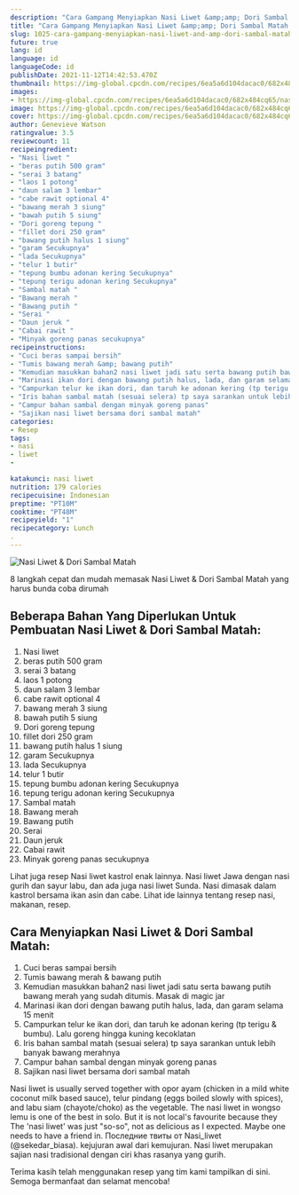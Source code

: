 ```yaml
---
description: "Cara Gampang Menyiapkan Nasi Liwet &amp;amp; Dori Sambal Matah Anti Gagal"
title: "Cara Gampang Menyiapkan Nasi Liwet &amp;amp; Dori Sambal Matah Anti Gagal"
slug: 1025-cara-gampang-menyiapkan-nasi-liwet-and-amp-dori-sambal-matah-anti-gagal
future: true
lang: id
language: id
languageCode: id
publishDate: 2021-11-12T14:42:53.470Z 
thumbnail: https://img-global.cpcdn.com/recipes/6ea5a6d104dacac0/682x484cq65/nasi-liwet-dori-sambal-matah-foto-resep-utama.png
images:
- https://img-global.cpcdn.com/recipes/6ea5a6d104dacac0/682x484cq65/nasi-liwet-dori-sambal-matah-foto-resep-utama.png
image: https://img-global.cpcdn.com/recipes/6ea5a6d104dacac0/682x484cq65/nasi-liwet-dori-sambal-matah-foto-resep-utama.png
cover: https://img-global.cpcdn.com/recipes/6ea5a6d104dacac0/682x484cq65/nasi-liwet-dori-sambal-matah-foto-resep-utama.png
author: Genevieve Watson
ratingvalue: 3.5
reviewcount: 11
recipeingredient:
- "Nasi liwet "
- "beras putih 500 gram"
- "serai 3 batang"
- "laos 1 potong"
- "daun salam 3 lembar"
- "cabe rawit optional 4"
- "bawang merah 3 siung"
- "bawah putih 5 siung"
- "Dori goreng tepung "
- "fillet dori 250 gram"
- "bawang putih halus 1 siung"
- "garam Secukupnya"
- "lada Secukupnya"
- "telur 1 butir"
- "tepung bumbu adonan kering Secukupnya"
- "tepung terigu adonan kering Secukupnya"
- "Sambal matah "
- "Bawang merah "
- "Bawang putih "
- "Serai "
- "Daun jeruk "
- "Cabai rawit "
- "Minyak goreng panas secukupnya"
recipeinstructions:
- "Cuci beras sampai bersih"
- "Tumis bawang merah &amp; bawang putih"
- "Kemudian masukkan bahan2 nasi liwet jadi satu serta bawang putih bawang merah yang sudah ditumis. Masak di magic jar"
- "Marinasi ikan dori dengan bawang putih halus, lada, dan garam selama 15 menit"
- "Campurkan telur ke ikan dori, dan taruh ke adonan kering (tp terigu &amp; bumbu). Lalu goreng hingga kuning kecoklatan"
- "Iris bahan sambal matah (sesuai selera) tp saya sarankan untuk lebih banyak bawang merahnya"
- "Campur bahan sambal dengan minyak goreng panas"
- "Sajikan nasi liwet bersama dori sambal matah"
categories:
- Resep
tags:
- nasi
- liwet
- 

katakunci: nasi liwet  
nutrition: 179 calories
recipecuisine: Indonesian
preptime: "PT10M"
cooktime: "PT48M"
recipeyield: "1"
recipecategory: Lunch
. 
---
```



![Nasi Liwet &amp; Dori Sambal Matah](https://img-global.cpcdn.com/recipes/6ea5a6d104dacac0/682x484cq65/nasi-liwet-dori-sambal-matah-foto-resep-utama.png)

8 langkah cepat dan mudah memasak  Nasi Liwet &amp; Dori Sambal Matah yang harus bunda coba dirumah

<!--inarticleads1-->

## Beberapa Bahan Yang Diperlukan Untuk Pembuatan Nasi Liwet &amp; Dori Sambal Matah:

1. Nasi liwet 
1. beras putih 500 gram
1. serai 3 batang
1. laos 1 potong
1. daun salam 3 lembar
1. cabe rawit optional 4
1. bawang merah 3 siung
1. bawah putih 5 siung
1. Dori goreng tepung 
1. fillet dori 250 gram
1. bawang putih halus 1 siung
1. garam Secukupnya
1. lada Secukupnya
1. telur 1 butir
1. tepung bumbu adonan kering Secukupnya
1. tepung terigu adonan kering Secukupnya
1. Sambal matah 
1. Bawang merah 
1. Bawang putih 
1. Serai 
1. Daun jeruk 
1. Cabai rawit 
1. Minyak goreng panas secukupnya

Lihat juga resep Nasi liwet kastrol enak lainnya. Nasi liwet Jawa dengan nasi gurih dan sayur labu, dan ada juga nasi liwet Sunda. Nasi dimasak dalam kastrol bersama ikan asin dan cabe. Lihat ide lainnya tentang resep nasi, makanan, resep. 

<!--inarticleads2-->

## Cara Menyiapkan Nasi Liwet &amp; Dori Sambal Matah:

1. Cuci beras sampai bersih
1. Tumis bawang merah &amp; bawang putih
1. Kemudian masukkan bahan2 nasi liwet jadi satu serta bawang putih bawang merah yang sudah ditumis. Masak di magic jar
1. Marinasi ikan dori dengan bawang putih halus, lada, dan garam selama 15 menit
1. Campurkan telur ke ikan dori, dan taruh ke adonan kering (tp terigu &amp; bumbu). Lalu goreng hingga kuning kecoklatan
1. Iris bahan sambal matah (sesuai selera) tp saya sarankan untuk lebih banyak bawang merahnya
1. Campur bahan sambal dengan minyak goreng panas
1. Sajikan nasi liwet bersama dori sambal matah


Nasi liwet is usually served together with opor ayam (chicken in a mild white coconut milk based sauce), telur pindang (eggs boiled slowly with spices), and labu siam (chayote/choko) as the vegetable. The nasi liwet in wongso lemu is one of the best in solo. But it is not local&#39;s favourite because they The &#39;nasi liwet&#39; was just &#34;so-so&#34;, not as delicious as I expected. Maybe one needs to have a friend in. Последние твиты от Nasi_liwet (@sekedar_biasa). kejujuran awal dari kemujuran. Nasi liwet merupakan sajian nasi tradisional dengan ciri khas rasanya yang gurih. 

Terima kasih telah menggunakan resep yang tim kami tampilkan di sini. Semoga bermanfaat dan selamat mencoba!
